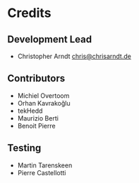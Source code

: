 # Credits

## Development Lead

-   Christopher Arndt <chris@chrisarndt.de>


## Contributors

-   Michiel Overtoom
-   Orhan Kavrakoğlu
-   tekHedd
-   Maurizio Berti
-   Benoit Pierre


## Testing

-   Martin Tarenskeen
-   Pierre Castellotti
